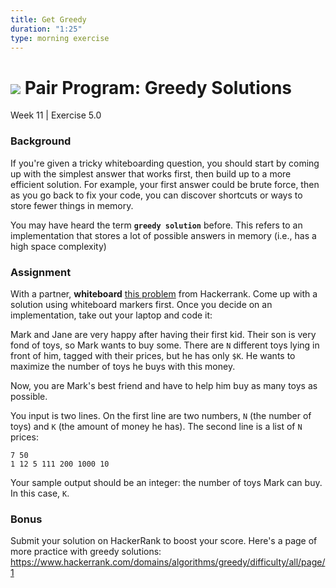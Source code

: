 ```yaml
---
title: Get Greedy
duration: "1:25"
type: morning exercise
---
```


# ![](https://ga-dash.s3.amazonaws.com/production/assets/logo-9f88ae6c9c3871690e33280fcf557f33.png) Pair Program: Greedy Solutions
Week 11 | Exercise 5.0

### Background
If you're given a tricky whiteboarding question, you should start by coming up with the simplest answer that works first, then build up to a more efficient solution. For example, your first answer could be brute force, then as you go back to fix your code, you can discover shortcuts or ways to store fewer things in memory.

You may have heard the term **`greedy solution`** before. This refers to an implementation that stores a lot of possible answers in memory (i.e., has a high space complexity)


### Assignment
With a partner, **whiteboard** [this problem](https://www.hackerrank.com/challenges/mark-and-toys) from Hackerrank. Come up with a solution using whiteboard markers first. Once you decide on an implementation, take out your laptop and code it:

Mark and Jane are very happy after having their first kid. Their son is very fond of toys, so Mark wants to buy some. There are `N` different toys lying in front of him, tagged with their prices, but he has only `$K`. He wants to maximize the number of toys he buys with this money.

Now, you are Mark's best friend and have to help him buy as many toys as possible.

You input is two lines. On the first line are two numbers, `N` (the number of toys) and `K` (the amount of money he has). The second line is a list of `N` prices:

```
7 50
1 12 5 111 200 1000 10
```

Your sample output should be an integer: the number of toys Mark can buy. In this case, `K`.


### Bonus
Submit your solution on HackerRank to boost your score. Here's a page of more practice with greedy solutions: https://www.hackerrank.com/domains/algorithms/greedy/difficulty/all/page/1
